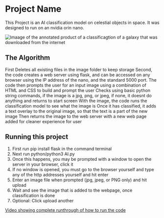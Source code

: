 # Project Name

This Project is an AI classification model on celestial objects in space. It was designed to run on an nvidia orin nano.

![Imaage of the annotated product of a classificagtion of a galaxy that was downloaded from the internet](![annotated_gal](https://github.com/user-attachments/assets/527d3ab4-caf0-4c1a-8c85-53328935b242))

## The Algorithm

First Deletes all existing files in the image folder to keep storage
Second, the code creates a web server using flask, and can be accessed on any browser using the IP address of the nano, and the standard 5000 port.
The code then prompts the user for an input image using a combination of HTML and CSS to build and prompt the user
Checks using basic python string commands, if the image is a jpg, png, or jpeg, if none, it doesnt do anything and returns to start screen
With the image, the code runs the classification model to see what the image is
Once it has classified, it adds a text overlay to the original image, so that the text is a part of the new image
Then returns the image to the web server with a new web page added for cleaner experience for user

## Running this project

1. First run pip install flask in the command terminal
2. Next run python/python3 AI.py
3. Once this happens, you may be prompted with a window to open the server in your browser, click it
4.  If no window is opened, you must go to the browser yourself and type any of the http addresses yourself and hit enter
5.  Enter an image file when prompted (jpg, jpeg, or PNG only) and hit upload
6.  Wait and see the image that is added to the webpage, once classification is done
7.  Optional: Click upload another
   

[Video showing complete runthrough of how to run the code](https://youtu.be/5nkTpQ6OKjc)
